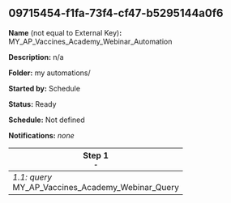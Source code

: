 ## 09715454-f1fa-73f4-cf47-b5295144a0f6

**Name** (not equal to External Key)**:** MY_AP_Vaccines_Academy_Webinar_Automation

**Description:** n/a

**Folder:** my automations/

**Started by:** Schedule

**Status:** Ready

**Schedule:** Not defined

**Notifications:** _none_


| Step 1<br>_<small>-</small>_ |
| --- |
| _1.1: query_<br>MY_AP_Vaccines_Academy_Webinar_Query |
